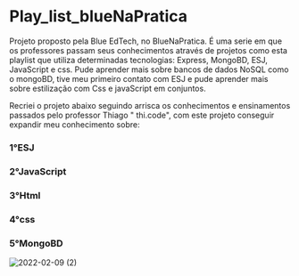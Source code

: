 # Play_list_blueNaPratica

Projeto proposto pela Blue EdTech, no BlueNaPratica. É uma serie em que os professores passam seus conhecimentos através de projetos como esta playlist que utiliza determinadas tecnologias: Express, MongoBD, ESJ, JavaScript e css. Pude aprender mais sobre bancos de dados NoSQL como o mongoBD, tive meu primeiro contato com ESJ e pude aprender mais sobre estilização com Css e javaScript em conjuntos. 

Recriei o projeto abaixo seguindo arrisca os conhecimentos e ensinamentos passados pelo professor Thiago " thi.code", com este projeto conseguir expandir meu conhecimento sobre:
### 1°ESJ
### 2°JavaScript
### 3°Html
### 4°css
### 5°MongoBD

![2022-02-09 (2)](https://user-images.githubusercontent.com/85427303/153230977-ee82f4f6-badb-4b3c-b7f1-600a492b2c8c.png)

